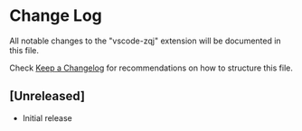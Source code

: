 # Change Log

All notable changes to the "vscode-zqj" extension will be documented in this file.

Check [Keep a Changelog](http://keepachangelog.com/) for recommendations on how to structure this file.

## [Unreleased]

- Initial release